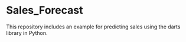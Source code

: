 # Sales_Forecast
This repository includes an example for predicting sales using the darts library in Python.

